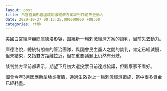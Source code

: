 ```yaml
---
layout: post
title: 白宮官員形容圍繞刺激經濟方案談判目前失去動力
date: 2020-10-27 00:15:25.000000000 +08:00
categories: rthk
---
```


美國白宮經濟顧問庫德洛形容，圍繞新一輪刺激經濟方案的談判，目前失去動力。

庫德洛說，總統特朗普的管治團隊，與國會民主黨人之間的談判，肯定已經減慢，但未結束，又指雙方距離拉近，但在重要議題上仍然有分歧。

談判雙方早前都表示，期望下月初大選投票日前達成協議，但觀察家不看好。

國會今年3月因應新型肺炎疫情，通過生效對上一輪刺激經濟措施，當中很多資金已經耗盡。
